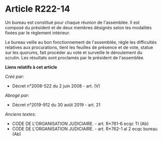 # Article R222-14

Un bureau est constitué pour chaque réunion de l'assemblée. Il est composé du président et de deux membres désignés selon les
modalités fixées par le règlement intérieur.

Le bureau veille au bon fonctionnement de l'assemblée, règle les difficultés relatives aux procurations, tient les feuilles
de présence et de vote, statue sur les quorums, fait procéder au vote et surveille le déroulement du scrutin. Les résultats
sont proclamés par le président de l'assemblée.

**Liens relatifs à cet article**

_Créé par_:

  - Décret n°2008-522 du 2 juin 2008 - art. (V)

_Abrogé par_:

  - Décret n°2019-912 du 30 août 2019 - art. 21

_Anciens textes_:

  - CODE DE L'ORGANISATION JUDICIAIRE. - art. R*761-6 ecqc TI (Ab)
  - CODE DE L'ORGANISATION JUDICIAIRE. - art. R*762-1 al 2 ecqc bureau (Ab)
